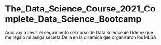 # The_Data_Science_Course_2021_Complete_Data_Science_Bootcamp
Aquí voy a llevar el seguimiento del curso de Data Science de Udemy que me regaló mi amiga secreta Delia en la dinámica que organizaron los MLSA
